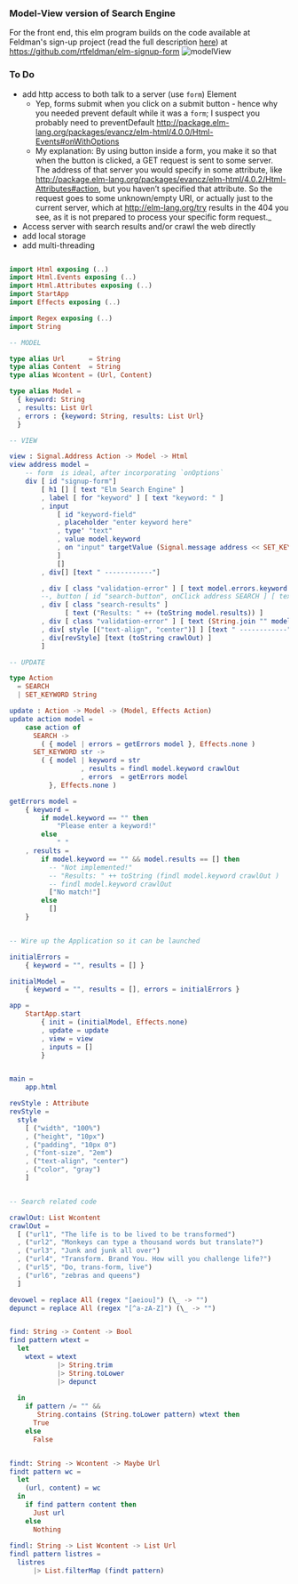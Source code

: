 ### Model-View version of Search Engine

For the front end, this elm program builds on the code available at Feldman's sign-up project (read the full description [here](http://tech.noredink.com/post/129641182738/building-a-live-validated-signup-form-in-elm))  at https://github.com/rtfeldman/elm-signup-form 
![modelView](http://i.imgur.com/dNQ1eWj.png) 

### To Do 
  - add http access to both talk to a server (use `form`) Element
    -  Yep, forms submit when you click on a submit button - hence why you needed prevent default while it was a `form`; I suspect you probably need to preventDefault http://package.elm-lang.org/packages/evancz/elm-html/4.0.0/Html-Events#onWithOptions
    - My explanation: By using button inside a form, you make it so that when the button is clicked, a GET request is sent to some server. The address of that server you would specify in some attribute, like http://package.elm-lang.org/packages/evancz/elm-html/4.0.2/Html-Attributes#action, but you haven’t specified that attribute. So the request goes to some unknown/empty URI, or actually just to the current server, which at http://elm-lang.org/try results in the 404 you see, as it is not prepared to process your specific form request._
  - Access server with search results and/or crawl the web directly 
  - add local storage 
  - add multi-threading 
  
```elm

import Html exposing (..)
import Html.Events exposing (..)
import Html.Attributes exposing (..)
import StartApp
import Effects exposing (..)

import Regex exposing (..)
import String 

-- MODEL

type alias Url      = String 
type alias Content  = String
type alias Wcontent = (Url, Content)

type alias Model = 
  { keyword: String
  , results: List Url
  , errors : {keyword: String, results: List Url}
  }

-- VIEW

view : Signal.Address Action -> Model -> Html
view address model =
    -- form  is ideal, after incorporating `onOptions`
    div [ id "signup-form"] 
        [ h1 [] [ text "Elm Search Engine" ]
        , label [ for "keyword" ] [ text "keyword: " ]
        , input
            [ id "keyword-field"
            , placeholder "enter keyword here"
            , type' "text"
            , value model.keyword
            , on "input" targetValue (Signal.message address << SET_KEYWORD)
            ]
            []
        , div[] [text " ------------"]

        , div [ class "validation-error" ] [ text model.errors.keyword ]
        --, button [ id "search-button", onClick address SEARCH ] [ text "Search"]
        , div [ class "search-results" ]
              [ text ("Results: " ++ (toString model.results)) ]
        , div [ class "validation-error" ] [ text (String.join "" model.errors.results) ]
        , div[ style [("text-align", "center")] ] [text " ------------"]
        , div[revStyle] [text (toString crawlOut) ]
        ]

-- UPDATE 

type Action 
  = SEARCH 
  | SET_KEYWORD String

update : Action -> Model -> (Model, Effects Action)
update action model =
    case action of 
      SEARCH -> 
        ( { model | errors = getErrors model }, Effects.none )
      SET_KEYWORD str -> 
        ( { model | keyword = str
                  , results = findl model.keyword crawlOut
                  , errors  = getErrors model
          }, Effects.none )

getErrors model =
    { keyword = 
        if model.keyword == "" then
            "Please enter a keyword!"
        else
            " "
    , results =
        if model.keyword == "" && model.results == [] then
          -- "Not implemented!"
          -- "Results: " ++ toString (findl model.keyword crawlOut )
          -- findl model.keyword crawlOut
          ["No match!"]
        else
          []
    }


-- Wire up the Application so it can be launched 

initialErrors =
    { keyword = "", results = [] }

initialModel =
    { keyword = "", results = [], errors = initialErrors }

app =
    StartApp.start
        { init = (initialModel, Effects.none)
        , update = update
        , view = view
        , inputs = []
        }


main =
    app.html

revStyle : Attribute
revStyle =
  style
    [ ("width", "100%")
    , ("height", "10px")
    , ("padding", "10px 0")
    , ("font-size", "2em")
    , ("text-align", "center")
    , ("color", "gray")
    ]


-- Search related code 

crawlOut: List Wcontent
crawlOut = 
  [ ("url1", "The life is to be lived to be transformed")
  , ("url2", "Monkeys can type a thousand words but translate?")
  , ("url3", "Junk and junk all over")
  , ("url4", "Transform. Brand You. How will you challenge life?")
  , ("url5", "Do, trans-form, live")
  , ("url6", "zebras and queens")
  ]

devowel = replace All (regex "[aeiou]") (\_ -> "")
depunct = replace All (regex "[^a-zA-Z]") (\_ -> "")


find: String -> Content -> Bool
find pattern wtext = 
  let 
    wtext = wtext
            |> String.trim 
            |> String.toLower
            |> depunct
           
  in
    if pattern /= "" && 
       String.contains (String.toLower pattern) wtext then 
      True
    else 
      False


findt: String -> Wcontent -> Maybe Url
findt pattern wc = 
  let 
    (url, content) = wc
  in
    if find pattern content then
      Just url
    else
      Nothing
      
findl: String -> List Wcontent -> List Url
findl pattern listres =
  listres
      |> List.filterMap (findt pattern)


 
```